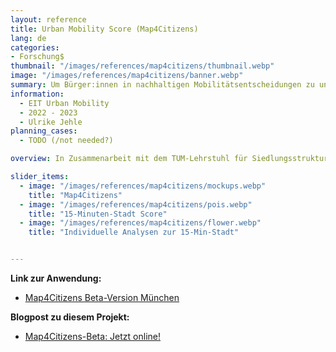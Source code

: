 ```yaml
---
layout: reference
title: Urban Mobility Score (Map4Citizens)
lang: de
categories:
- Forschung$
thumbnail: "/images/references/map4citizens/thumbnail.webp"
image: "/images/references/map4citizens/banner.webp"
summary: Um Bürger:innen in nachhaltigen Mobilitätsentscheidungen zu unterstützen, wurde ein BürgerGIS zum Thema 15-Minuten-Stadt entwickelt.
information:
  - EIT Urban Mobility
  - 2022 - 2023
  - Ulrike Jehle
planning_cases:
  - TODO (/not needed?)

overview: In Zusammenarbeit mit dem TUM-Lehrstuhl für Siedlungsstruktur und Verkehrsplanung und Humankind haben wir das BürgerGIS "Map4Citizens" entwickelt. Ziel des dreimonatigen Projekts war es, die Informationslücke zwischen Bürger:innen und Planer:innen zu schließen, indem wir Daten öffnen und zuverlässige und leicht verständliche Mobilitätsanalysen für Alle bereitstellen. Im Rahmen unseres Projekts haben wir eine mobilfähige, webbasierte Anwendung entwickelt, mit der sich die Nutzer:innen schnell einen Überblick über wichtige mobilitätsbezogene Parameter in ihrer Stadt und ihrem Viertel verschaffen können. 

slider_items:
  - image: "/images/references/map4citizens/mockups.webp"
    title: "Map4Citizens"
  - image: "/images/references/map4citizens/pois.webp"
    title: "15-Minuten-Stadt Score"
  - image: "/images/references/map4citizens/flower.webp"
    title: "Individuelle Analysen zur 15-Min-Stadt"


---
```


**Link zur Anwendung:**
- [Map4Citizens Beta-Version München](https://citizens.plan4better.de/ "Map4Citizens Beta-Version München")


**Blogpost zu diesem Projekt:**
- [Map4Citizens-Beta: Jetzt online!](../../posts/2023-01-02-map4citizensde/ "Map4Citizens-Beta: Jetzt online!")